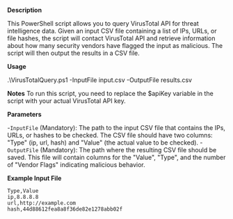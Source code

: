 **Description**

This PowerShell script allows you to query VirusTotal API for threat intelligence data. Given an input CSV file containing a list of IPs, URLs, or file hashes, the script will contact VirusTotal API and retrieve information about how many security vendors have flagged the input as malicious. The script will then output the results in a CSV file.

**Usage**

.\VirusTotalQuery.ps1 -InputFile input.csv -OutputFile results.csv

**Notes**
To run this script, you need to replace the $apiKey variable in the script with your actual VirusTotal API key.

**Parameters**

-`InputFile` (Mandatory): The path to the input CSV file that contains the IPs, URLs, or hashes to be checked. The CSV file should have two columns: "Type" (ip, url, hash) and "Value" (the actual value to be checked).
-`OutputFile` (Mandatory): The path where the resulting CSV file should be saved. This file will contain columns for the "Value", "Type", and the number of "Vendor Flags" indicating malicious behavior.

**Example Input File**
```
Type,Value
ip,8.8.8.8
url,http://example.com
hash,44d88612fea8a8f36de82e1278abb02f
```

